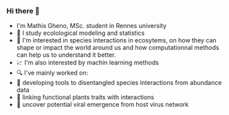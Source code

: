 ### Hi there 👋
- I'm Mathis Gheno, MSc. student in Rennes university
- 📖 I study ecolological modeling and statistics
- 🧐 I'm interested in species interactions in ecosytems, on how they can shape or impact the world around us and how computationnal methods can help us to understand it better.
- 📈 I'm also interested by machin learning methods
- 🔍 I've mainly worked on:
- 🦊 developing tools to disentangled species interactions from abundance data
- 🌱 linking functional plants traits with interactions
- 🦠 uncover potential viral emergence from host virus network
<!--
**GhMathis/GhMathis** is a ✨ _special_ ✨ repository because its `README.md` (this file) appears on your GitHub profile.

Here are some ideas to get you started:

- 🔭 I’m currently working on ...
- 🌱 I’m currently learning ...
- 👯 I’m looking to collaborate on ...
- 🤔 I’m looking for help with ...
- 💬 Ask me about ...
- 📫 How to reach me: ...
- ⚡ Fun fact: ...
-->
